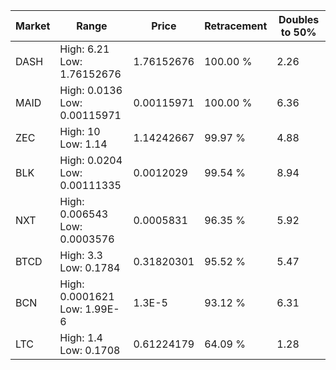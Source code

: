| Market | Range | Price| Retracement | Doubles to 50% |
| --- | --- | --- | --- | --- |
| DASH | High: 6.21<br />Low: 1.76152676 | 1.76152676 | 100.00 % | 2.26 |
| MAID | High: 0.0136<br />Low: 0.00115971 | 0.00115971 | 100.00 % | 6.36 |
| ZEC | High: 10<br />Low: 1.14 | 1.14242667 | 99.97 % | 4.88 |
| BLK | High: 0.0204<br />Low: 0.00111335 | 0.0012029 | 99.54 % | 8.94 |
| NXT | High: 0.006543<br />Low: 0.0003576 | 0.0005831 | 96.35 % | 5.92 |
| BTCD | High: 3.3<br />Low: 0.1784 | 0.31820301 | 95.52 % | 5.47 |
| BCN | High: 0.0001621<br />Low: 1.99E-6 | 1.3E-5 | 93.12 % | 6.31 |
| LTC | High: 1.4<br />Low: 0.1708 | 0.61224179 | 64.09 % | 1.28 |
